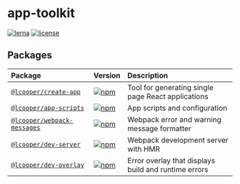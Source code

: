 # app-toolkit

[![lerna][lerna-badge]][lerna-link]
[![license][license-badge]][license-link]

## Packages

| Package                                                  | Version                                                 | Description                                          |
|:---------------------------------------------------------|:--------------------------------------------------------|:-----------------------------------------------------|
| [`@lcooper/create-app`](packages/create-app)             | [![npm][create-app-badge]][create-app-link]             | Tool for generating single page React applications   |
| [`@lcooper/app-scripts`](packages/app-scripts)           | [![npm][app-scripts-badge]][app-scripts-link]           | App scripts and configuration                        |
| [`@lcooper/webpack-messages`](packages/webpack-messages) | [![npm][webpack-messages-badge]][webpack-messages-link] | Webpack error and warning message formatter          |
| [`@lcooper/dev-server`](packages/dev-server)             | [![npm][dev-server-badge]][dev-server-link]             | Webpack development server with HMR                  |
| [`@lcooper/dev-overlay`](packages/dev-overlay)           | [![npm][dev-overlay-badge]][dev-overlay-link]           | Error overlay that displays build and runtime errors |

[create-app-link]: https://www.npmjs.com/package/@lcooper/create-app
[create-app-badge]: https://img.shields.io/npm/v/@lcooper/create-app?logo=npm&style=flat-square
[app-scripts-link]: https://www.npmjs.com/package/@lcooper/app-scripts
[app-scripts-badge]: https://img.shields.io/npm/v/@lcooper/app-scripts?logo=npm&style=flat-square
[webpack-messages-link]: https://www.npmjs.com/package/@lcooper/webpack-messages
[webpack-messages-badge]: https://img.shields.io/npm/v/@lcooper/webpack-messages?logo=npm&style=flat-square
[dev-server-link]: https://www.npmjs.com/package/@lcooper/dev-server
[dev-server-badge]: https://img.shields.io/npm/v/@lcooper/dev-server?logo=npm&style=flat-square
[dev-overlay-link]: https://www.npmjs.com/package/@lcooper/dev-overlay
[dev-overlay-badge]: https://img.shields.io/npm/v/@lcooper/dev-overlay?logo=npm&style=flat-square
[license-link]: LICENSE
[license-badge]: https://img.shields.io/github/license/luciancooper/app-toolkit?color=brightgreen&style=for-the-badge
[lerna-link]: https://lerna.js.org
[lerna-badge]: https://img.shields.io/badge/maintained%20with-lerna-cc00ff.svg?style=for-the-badge